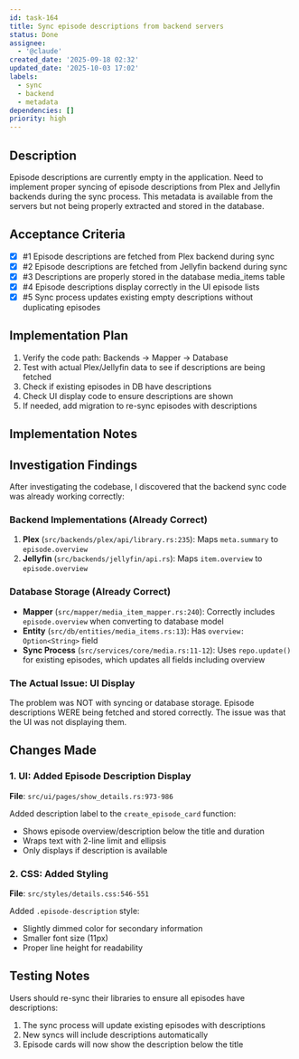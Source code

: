 ```yaml
---
id: task-164
title: Sync episode descriptions from backend servers
status: Done
assignee:
  - '@claude'
created_date: '2025-09-18 02:32'
updated_date: '2025-10-03 17:02'
labels:
  - sync
  - backend
  - metadata
dependencies: []
priority: high
---
```


## Description

Episode descriptions are currently empty in the application. Need to implement proper syncing of episode descriptions from Plex and Jellyfin backends during the sync process. This metadata is available from the servers but not being properly extracted and stored in the database.

## Acceptance Criteria
<!-- AC:BEGIN -->
- [x] #1 Episode descriptions are fetched from Plex backend during sync
- [x] #2 Episode descriptions are fetched from Jellyfin backend during sync
- [x] #3 Descriptions are properly stored in the database media_items table
- [x] #4 Episode descriptions display correctly in the UI episode lists
- [x] #5 Sync process updates existing empty descriptions without duplicating episodes
<!-- AC:END -->


## Implementation Plan

1. Verify the code path: Backends → Mapper → Database
2. Test with actual Plex/Jellyfin data to see if descriptions are being fetched
3. Check if existing episodes in DB have descriptions
4. Check UI display code to ensure descriptions are shown
5. If needed, add migration to re-sync episodes with descriptions


## Implementation Notes

## Investigation Findings

After investigating the codebase, I discovered that the backend sync code was already working correctly:

### Backend Implementations (Already Correct)
1. **Plex** (`src/backends/plex/api/library.rs:235`): Maps `meta.summary` to `episode.overview`
2. **Jellyfin** (`src/backends/jellyfin/api.rs`): Maps `item.overview` to `episode.overview`

### Database Storage (Already Correct)
- **Mapper** (`src/mapper/media_item_mapper.rs:240`): Correctly includes `episode.overview` when converting to database model
- **Entity** (`src/db/entities/media_items.rs:13`): Has `overview: Option<String>` field
- **Sync Process** (`src/services/core/media.rs:11-12`): Uses `repo.update()` for existing episodes, which updates all fields including overview

### The Actual Issue: UI Display

The problem was NOT with syncing or database storage. Episode descriptions WERE being fetched and stored correctly. The issue was that the UI was not displaying them.


## Changes Made

### 1. UI: Added Episode Description Display
**File**: `src/ui/pages/show_details.rs:973-986`

Added description label to the `create_episode_card` function:
- Shows episode overview/description below the title and duration
- Wraps text with 2-line limit and ellipsis
- Only displays if description is available

### 2. CSS: Added Styling
**File**: `src/styles/details.css:546-551`

Added `.episode-description` style:
- Slightly dimmed color for secondary information
- Smaller font size (11px)
- Proper line height for readability

## Testing Notes

Users should re-sync their libraries to ensure all episodes have descriptions:
1. The sync process will update existing episodes with descriptions
2. New syncs will include descriptions automatically
3. Episode cards will now show the description below the title
